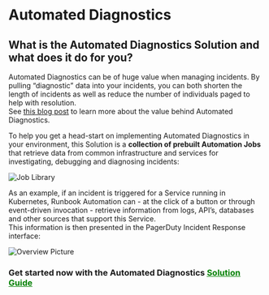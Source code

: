 # Automated Diagnostics

## What is the Automated Diagnostics Solution and what does it do for you?
Automated Diagnostics can be of huge value when managing incidents. By pulling “diagnostic” data into your incidents, you can both shorten the length of incidents as well as reduce the number of individuals paged to help with resolution.  
See [this blog post](https://www.pagerduty.com/blog/democratize-capabilities-automation-actions) to learn more about the value behind Automated Diagnostics.

To help you get a head-start on implementing Automated Diagnostics in your environment, this Solution is a **collection of prebuilt Automation Jobs** that retrieve data from common infrastructure and services for investigating, debugging and diagnosing incidents:

![Job Library](@assets/img/solutions-auto-diag-library.png)<br>

As an example, if an incident is triggered for a Service running in Kubernetes, Runbook Automation can - at the click of a button or through event-driven invocation - retrieve information from logs, API’s, databases and other sources that support this Service.<br>
This information is then presented in the PagerDuty Incident Response interface:

![Overview Picture](@assets/img/solutions-auto-diag-overview.png)<br>

### **Get started now with the Automated Diagnostics [<span style="color:green"><ins>Solution Guide</ins></span>](/learning/solutions/automated-diagnostics/getting-started.html)**